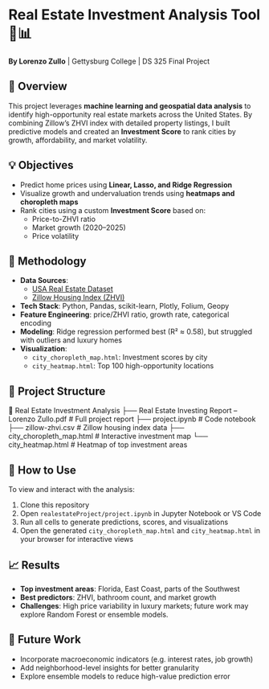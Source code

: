 # Real Estate Investment Analysis Tool 🏡📊  
**By Lorenzo Zullo** | Gettysburg College | DS 325 Final Project

## 📌 Overview
This project leverages **machine learning and geospatial data analysis** to identify high-opportunity real estate markets across the United States. By combining Zillow’s ZHVI index with detailed property listings, I built predictive models and created an **Investment Score** to rank cities by growth, affordability, and market volatility.

## 💡 Objectives
- Predict home prices using **Linear, Lasso, and Ridge Regression**
- Visualize growth and undervaluation trends using **heatmaps and choropleth maps**
- Rank cities using a custom **Investment Score** based on:
  - Price-to-ZHVI ratio
  - Market growth (2020–2025)
  - Price volatility

## 🧠 Methodology
- **Data Sources**:
  - [USA Real Estate Dataset](https://www.kaggle.com/datasets/ahmedshahriarsakib/usa-real-estate-dataset)
  - [Zillow Housing Index (ZHVI)](https://www.zillow.com/research/data/)
- **Tech Stack**: Python, Pandas, scikit-learn, Plotly, Folium, Geopy
- **Feature Engineering**: price/ZHVI ratio, growth rate, categorical encoding
- **Modeling**: Ridge regression performed best (R² ≈ 0.58), but struggled with outliers and luxury homes
- **Visualization**:
  - `city_choropleth_map.html`: Investment scores by city
  - `city_heatmap.html`: Top 100 high-opportunity locations

## 📂 Project Structure

📂 Real Estate Investment Analysis
├── Real Estate Investing Report – Lorenzo Zullo.pdf   # Full project report
├── project.ipynb                                      # Code notebook
├── zillow-zhvi.csv                                    # Zillow housing index data
├── city_choropleth_map.html                           # Interactive investment map
└── city_heatmap.html                                  # Heatmap of top investment areas

## 🚀 How to Use
To view and interact with the analysis:
1. Clone this repository
2. Open `realestateProject/project.ipynb` in Jupyter Notebook or VS Code
3. Run all cells to generate predictions, scores, and visualizations
4. Open the generated `city_choropleth_map.html` and `city_heatmap.html` in your browser for interactive views

## 📈 Results
- **Top investment areas**: Florida, East Coast, parts of the Southwest
- **Best predictors**: ZHVI, bathroom count, and market growth
- **Challenges**: High price variability in luxury markets; future work may explore Random Forest or ensemble models.

## 🔭 Future Work
- Incorporate macroeconomic indicators (e.g. interest rates, job growth)
- Add neighborhood-level insights for better granularity
- Explore ensemble models to reduce high-value prediction error
